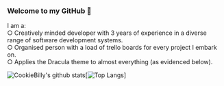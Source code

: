 ### Welcome to my GitHub 👋

I am a:  
○ Creatively minded developer with 3 years of experience in a diverse range of software development systems.  
○ Organised person with a load of trello boards for every project I embark on.  
○ Applies the Dracula theme to almost everything (as evidenced below).  

![CookieBilly's github stats](https://github-readme-stats.vercel.app/api?username=CookieBilly&theme=dracula&show_icons=true)[![Top Langs](https://github-readme-stats.vercel.app/api/top-langs/?username=CookieBilly&theme=dracula&layout=compact)]
